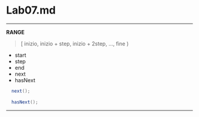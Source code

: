 # Lab07.md

---

**RANGE**

> [ inizio, inizio + step, inizio + 2step, ..., fine )

+ start
+ step
+ end
+ next
+ hasNext

```java
  next();
  
  hasNext();
```

---


